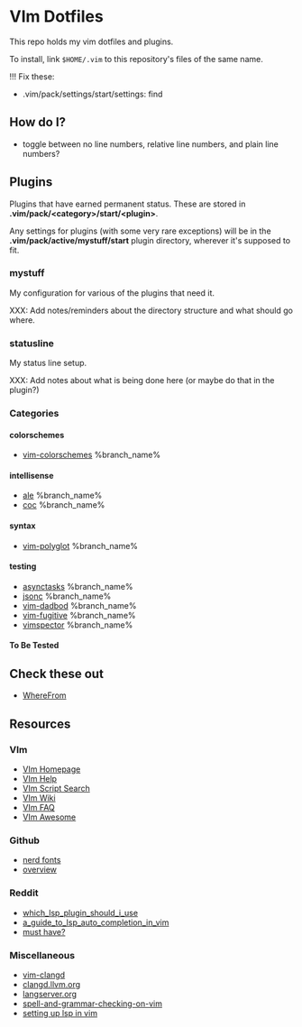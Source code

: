 # VIm Dotfiles

This repo holds my vim dotfiles and plugins.

To install, link `$HOME/.vim` to this repository's files of the same name.

!!! Fix these:

- .vim/pack/settings/start/settings: find

## How do I?

- toggle between no line numbers, relative line numbers, and plain line numbers?

## Plugins

Plugins that have earned permanent status. These are stored in
**.vim/pack/&lt;category&gt;/start/&lt;plugin&gt;**.

Any settings for plugins (with some very rare exceptions) will be in the
**.vim/pack/active/mystuff/start** plugin directory, wherever it's supposed to fit.

### mystuff

My configuration for various of the plugins that need it.

XXX: Add notes/reminders about the directory structure and what should go
where.

### statusline

My status line setup.

XXX: Add notes about what is being done here (or maybe do that in the plugin?)

### Categories

#### colorschemes

- [vim-colorschemes](https://github.com/EvitanRelta/vim-colorschemes.git) %branch_name%

#### intellisense

- [ale](https://github.com/dense-analysis/ale.git) %branch_name%
- [coc](https://github.com/neoclide/coc.nvim.git) %branch_name%

#### syntax

- [vim-polyglot](https://github.com/sheerun/vim-polyglot.git) %branch_name%

#### testing

- [asynctasks](https://github.com/skywind3000/asynctasks.vim.git) %branch_name%
- [jsonc](https://github.com/neoclide/jsonc.vim.git) %branch_name%
- [vim-dadbod](https://github.com/tpope/vim-dadbod.git) %branch_name%
- [vim-fugitive](https://github.com/tpope/vim-fugitive.git) %branch_name%
- [vimspector](https://github.com/puremourning/vimspector) %branch_name%

#### To Be Tested

## Check these out

- [WhereFrom](https://www.drchip.org/astronaut/vim/index.html#WHEREFROM)

## Resources

### VIm

- [VIm Homepage](https://www.vim.org/)
- [VIm Help](https://www.vimhelp.org/)
- [VIm Script Search](https://www.vim.org/scripts/script_search_results.php)
- [VIm Wiki](https://vim.fandom.com/wiki/Vim_Tips_Wiki)
- [VIm FAQ](https://github.com/chrisbra/vim_faq/)
- [VIm Awesome](https://vimawesome.com/)

### Github

- [nerd fonts](https://github.com/ryanoasis/nerd-fonts)
- [overview](https://microsoft.github.io/language-server-protocol/overviews/lsp/overview/)

### Reddit

- [which_lsp_plugin_should_i_use](https://www.reddit.com/r/vim/comments/7lnhrt/which_lsp_plugin_should_i_use/)
- [a_guide_to_lsp_auto_completion_in_vim](https://www.reddit.com/r/vim/comments/b33lc1/a_guide_to_lsp_auto_completion_in_vim/)
- [must have?](https://www.reddit.com/r/vim/comments/ulphgp/what_are_your_musthave_vimnvim_extensions/)

### Miscellaneous

- [vim-clangd](http://aliquote.org/post/vim-clangd/)
- [clangd.llvm.org](https://clangd.llvm.org/)
- [langserver.org](https://langserver.org/)
- [spell-and-grammar-checking-on-vim](https://ncona.com/2018/12/spell-and-grammar-checking-on-vim/)
- [setting up lsp in vim](https://ncona.com/2021/12/setting-up-lsp-in-vim)
